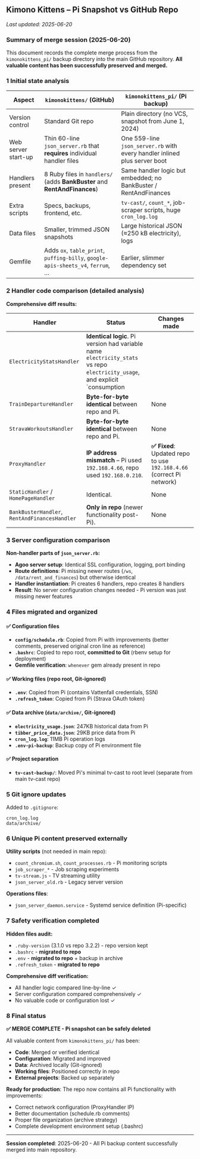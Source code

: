 ## Kimono Kittens – Pi Snapshot vs GitHub Repo

_Last updated: 2025-06-20_

### Summary of merge session (2025-06-20)

This document records the complete merge process from the `kimonokittens_pi/` backup directory into the main GitHub repository. **All valuable content has been successfully preserved and merged.**

### 1 Initial state analysis

| Aspect | `kimonokittens/` (GitHub) | `kimonokittens_pi/` (Pi backup) |
| --- | --- | --- |
| Version control | Standard Git repo | Plain directory (no VCS, snapshot from June 1, 2024) |
| Web server start-up | Thin 60-line `json_server.rb` that **requires** individual handler files | One 559-line `json_server.rb` with every handler inlined plus server boot |
| Handlers present | 8 Ruby files in `handlers/` (adds **BankBuster** and **RentAndFinances**) | Same handler logic but embedded; no BankBuster / RentAndFinances |
| Extra scripts | Specs, backups, frontend, etc. | `tv-cast/`, `count_*`, job-scraper scripts, huge `cron_log.log` |
| Data files | Smaller, trimmed JSON snapshots | Large historical JSON (≈250 kB electricity), logs |
| Gemfile | Adds `ox`, `table_print`, `puffing-billy`, `google-apis-sheets_v4`, `ferrum`, … | Earlier, slimmer dependency set |

### 2 Handler code comparison (detailed analysis)

**Comprehensive diff results:**

| Handler | Status | Changes made |
| --- | --- | --- |
| `ElectricityStatsHandler` | **Identical logic**. Pi version had variable name `electricity_stats` vs repo `electricity_usage`, and explicit `consumption ||= 0.0` nil-safety. | **No changes needed** - repo already had the nil-safety fix |
| `TrainDepartureHandler` | **Byte-for-byte identical** between repo and Pi. | None |
| `StravaWorkoutsHandler` | **Byte-for-byte identical** between repo and Pi. | None |
| `ProxyHandler` | **IP address mismatch** – Pi used `192.168.4.66`, repo used `192.168.0.210`. | **✅ Fixed**: Updated repo to use `192.168.4.66` (correct Pi network) |
| `StaticHandler` / `HomePageHandler` | Identical. | None |
| `BankBusterHandler`, `RentAndFinancesHandler` | **Only in repo** (newer functionality post-Pi). | None |

### 3 Server configuration comparison

**Non-handler parts of `json_server.rb`:**
- **Agoo server setup**: Identical SSL configuration, logging, port binding
- **Route definitions**: Pi missing newer routes (`/ws`, `/data/rent_and_finances`) but otherwise identical
- **Handler instantiation**: Pi creates 6 handlers, repo creates 8 handlers
- **Result**: No server configuration changes needed - Pi version was just missing newer features

### 4 Files migrated and organized

#### ✅ **Configuration files**
- **`config/schedule.rb`**: Copied from Pi with improvements (better comments, preserved original cron line as reference)
- **`.bashrc`**: Copied to repo root, **committed to Git** (rbenv setup for deployment)
- **Gemfile verification**: `whenever` gem already present in repo

#### ✅ **Working files** (repo root, Git-ignored)
- **`.env`**: Copied from Pi (contains Vattenfall credentials, SSN) 
- **`.refresh_token`**: Copied from Pi (Strava OAuth token)

#### ✅ **Data archive** (`data/archive/`, Git-ignored)
- **`electricity_usage.json`**: 247KB historical data from Pi
- **`tibber_price_data.json`**: 29KB price data from Pi  
- **`cron_log.log`**: 11MB Pi operation logs
- **`.env-pi-backup`**: Backup copy of Pi environment file

#### ✅ **Project separation**
- **`tv-cast-backup/`**: Moved Pi's minimal tv-cast to root level (separate from main tv-cast repo)

### 5 Git ignore updates

Added to `.gitignore`:
```
cron_log.log
data/archive/
```

### 6 Unique Pi content preserved externally

**Utility scripts** (not needed in main repo):
- `count_chromium.sh`, `count_processes.rb` - Pi monitoring scripts
- `job_scraper_*` - Job scraping experiments  
- `tv-stream.js` - TV streaming utility
- `json_server_old.rb` - Legacy server version

**Operations files**:
- `json_server_daemon.service` - Systemd service definition (Pi-specific)

### 7 Safety verification completed

**Hidden files audit:**
- `.ruby-version` (3.1.0 vs repo 3.2.2) - repo version kept  
- `.bashrc` - **migrated to repo**
- `.env` - **migrated to repo** + backup in archive
- `.refresh_token` - **migrated to repo**

**Comprehensive diff verification:**
- All handler logic compared line-by-line ✓
- Server configuration compared comprehensively ✓  
- No valuable code or configuration lost ✓

### 8 Final status

**✅ MERGE COMPLETE - Pi snapshot can be safely deleted**

All valuable content from `kimonokittens_pi/` has been:
- **Code**: Merged or verified identical
- **Configuration**: Migrated and improved  
- **Data**: Archived locally (Git-ignored)
- **Working files**: Positioned correctly in repo
- **External projects**: Backed up separately

**Ready for production**: The repo now contains all Pi functionality with improvements:
- Correct network configuration (ProxyHandler IP)
- Better documentation (schedule.rb comments)
- Proper file organization (archive strategy)
- Complete development environment setup (.bashrc)

---

**Session completed**: 2025-06-20 - All Pi backup content successfully merged into main repository. 